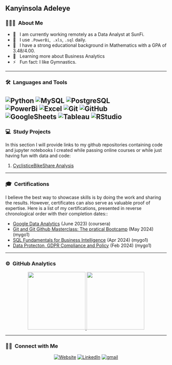 ## Kanyinsola Adeleye

### 👨🏻‍💻 &nbsp;About Me

- 🤔 &nbsp; I am currently working remotely as a Data Analyst at SunFi.
- 🏦 &nbsp; I use ```.PowerBi```,``` .xls```, ```.sql``` daily.
- 💼 &nbsp; I have a strong educational background in Mathematics with a GPA of 3.48/4.00.
- 🌱 &nbsp; Learning more about Business Analytics
- ⚡️ &nbsp; Fun fact: I like Gymnastics.

---

### 🛠 &nbsp;Languages and Tools

  ![Python](https://img.shields.io/badge/-Python-333333?style=flat&logo=python) 
  ![MySQL](https://img.shields.io/badge/-MySQL-333333?style=flat&logo=mysql)
  ![PostgreSQL](https://img.shields.io/badge/-PostgreSQL-333333?style=flat&logo=PostgreSQL)  
  ![PowerBi](https://img.shields.io/badge/-PowerBi-333333?style=flat&logo=PowerBi)
  ![Excel](https://img.shields.io/badge/-Excel-333333?style=flat&logo=Excel)
  ![Git](https://img.shields.io/badge/-Git-333333?style=flat&logo=git)
  ![GitHub](https://img.shields.io/badge/-GitHub-333333?style=flat&logo=github)  
  ![GoogleSheets](https://img.shields.io/badge/-Google%20Sheets-333333?style=flat&logo=Googlesheets)
  ![Tableau](https://img.shields.io/badge/-Tableau-E97627?style=flat&logo=Tableau&logoColor=007ACC)
  ![RStudio](https://img.shields.io/badge/-RStudio-75AADB?style=flat&logo=RStudio)
---

### 💻 &nbsp;Study Projects
In this section I will provide links to my github repositories containing code and jupyter notebooks I created while passing online courses or while just having fun with data and code:
1. [CyclisticeBikeShare Analysis](https://github.com/KanyinsolaAdeleye/CyclisticBikeShare)

---

### 🎓 &nbsp;Certifications
I believe the best way to showcase skills is by doing the work and sharing the results. However, certificates can also serve as valuable proof of expertise. Here is a list of my certifications, presented in reverse chronological order with their completion dates::
- [Google Data Analytics](https://drive.google.com/file/d/1eZCtQcBx4Hrnnxv8DYkKNCj3botCDOia/view?usp=drive_link) (June 2023) (coursera)
- [Git and Git Github Masterclass: The pratical Bootcamp](https://drive.google.com/file/d/1otke90Tu0YjwBA6Om3Vg8_C6ob7Sq-JC/view?usp=drive_link) (May 2024) (mygo1)
- [SQL Fundamentals for Business Intelligence](https://drive.google.com/file/d/1akPAr0ALtTRipg-RRBPW6GQ7rhrT1a4a/view?usp=drive_link) (Apr 2024) (mygo1)
- [Data Protecton, GDPR Compliance and Policy](https://drive.google.com/drive/folders/1-m3fIEo1-BpnY5ueWwoZKhKhCZpq4_yH?usp=sharing) (Feb 2024) (mygo1)

---

### ⚙️ &nbsp;GitHub Analytics

<p align="center">
<a href="https://github.com/kanyinsolaAdeleye">
  <img height="180em" src="https://github-readme-stats-eight-theta.vercel.app/api?username=kanyinsolaAdeleye&show_icons=true&theme=buefy&include_all_commits=true&count_private=true"/>
  <img height="180em" src="https://github-readme-stats-eight-theta.vercel.app/api/top-langs/?username=kanyinsolaAdeleye&layout=compact&langs_count=8&theme=buefy"/>
</a>
</p>

---

### 🤝🏻 &nbsp;Connect with Me 

<p align="center">
<a href="https://www.un.com/"><img alt="Website" src="https://img.shields.io/badge/website-KanyinsolaAdeleye.com-purple"></a>
<a href="https://www.linkedin.com/in/kanyinsola-adeleye-17767122b/"><img alt="LinkedIn" src="https://img.shields.io/badge/linkedin-KanyinsolaAdeleye-blue"></a>
<a href="kanyinsolaadeleye.ka@gmail.com"><img alt="gmail" src="https://img.shields.io/badge/gmail-KanyinsolaAdeleye-green"></a>
</p>
